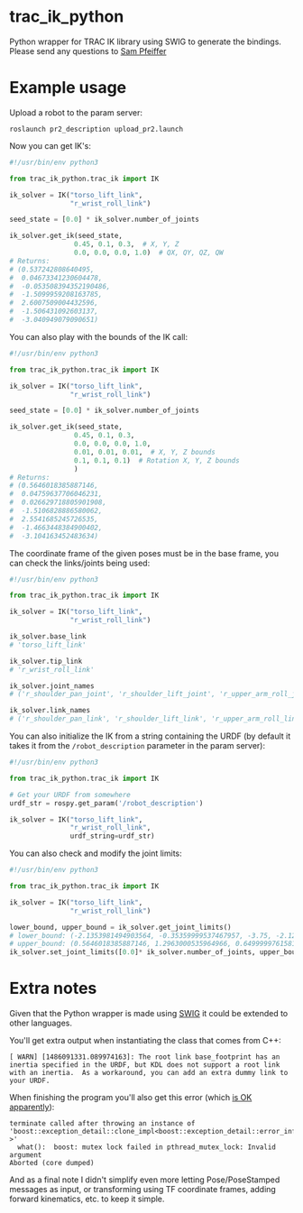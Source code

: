 # trac_ik_python

Python wrapper for TRAC IK library using SWIG to generate the bindings.
Please send any questions to [Sam Pfeiffer](mailto:Sammy.Pfeiffer@student.uts.edu.au)

# Example usage
Upload a robot to the param server:

    roslaunch pr2_description upload_pr2.launch

Now you can get IK's:

```python
#!/usr/bin/env python3

from trac_ik_python.trac_ik import IK

ik_solver = IK("torso_lift_link",
               "r_wrist_roll_link")

seed_state = [0.0] * ik_solver.number_of_joints

ik_solver.get_ik(seed_state,
                0.45, 0.1, 0.3,  # X, Y, Z
                0.0, 0.0, 0.0, 1.0)  # QX, QY, QZ, QW
# Returns:
# (0.537242808640495,
#  0.04673341230604478,
#  -0.053508394352190486,
#  -1.5099959208163785,
#  2.6007509004432596,
#  -1.506431092603137,
#  -3.040949079090651)
```


You can also play with the bounds of the IK call:
```python
#!/usr/bin/env python3

from trac_ik_python.trac_ik import IK

ik_solver = IK("torso_lift_link",
               "r_wrist_roll_link")

seed_state = [0.0] * ik_solver.number_of_joints

ik_solver.get_ik(seed_state,
                0.45, 0.1, 0.3,
                0.0, 0.0, 0.0, 1.0,
                0.01, 0.01, 0.01,  # X, Y, Z bounds
                0.1, 0.1, 0.1)  # Rotation X, Y, Z bounds
                )
# Returns:
# (0.5646018385887146,
#  0.04759637706046231,
#  0.026629718805901908,
#  -1.5106828886580062,
#  2.5541685245726535,
#  -1.4663448384900402,
#  -3.104163452483634)
```

The coordinate frame of the given poses must be in the base frame, you can check the links/joints being used:
```python
#!/usr/bin/env python3

from trac_ik_python.trac_ik import IK

ik_solver = IK("torso_lift_link",
               "r_wrist_roll_link")

ik_solver.base_link
# 'torso_lift_link'

ik_solver.tip_link
# 'r_wrist_roll_link'

ik_solver.joint_names
# ('r_shoulder_pan_joint', 'r_shoulder_lift_joint', 'r_upper_arm_roll_joint', 'r_elbow_flex_joint', 'r_forearm_roll_joint', 'r_wrist_flex_joint', 'r_wrist_roll_joint')

ik_solver.link_names
# ('r_shoulder_pan_link', 'r_shoulder_lift_link', 'r_upper_arm_roll_link', 'r_upper_arm_link', 'r_elbow_flex_link', 'r_forearm_roll_link', 'r_forearm_link', 'r_wrist_flex_link', 'r_wrist_roll_link')
```

You can also initialize the IK from a string containing the URDF (by default it takes it from the `/robot_description` parameter in the param server):
```python
#!/usr/bin/env python3

from trac_ik_python.trac_ik import IK

# Get your URDF from somewhere
urdf_str = rospy.get_param('/robot_description')

ik_solver = IK("torso_lift_link",
               "r_wrist_roll_link",
               urdf_string=urdf_str)
```


You can also check and modify the joint limits:
```python
#!/usr/bin/env python3

from trac_ik_python.trac_ik import IK

ik_solver = IK("torso_lift_link",
               "r_wrist_roll_link")

lower_bound, upper_bound = ik_solver.get_joint_limits()
# lower_bound: (-2.1353981494903564, -0.35359999537467957, -3.75, -2.121299982070923, -3.4028234663852886e+38, -2.0, -3.4028234663852886e+38) 
# upper_bound: (0.5646018385887146, 1.2963000535964966, 0.6499999761581421, -0.15000000596046448, 3.4028234663852886e+38, -0.10000000149011612, 3.4028234663852886e+38)
ik_solver.set_joint_limits([0.0]* ik_solver.number_of_joints, upper_bound)
```

# Extra notes
Given that the Python wrapper is made using [SWIG](http://www.swig.org/) it could be extended to other languages.

You'll get extra output when instantiating the class that comes from C++:
```
[ WARN] [1486091331.089974163]: The root link base_footprint has an inertia specified in the URDF, but KDL does not support a root link with an inertia.  As a workaround, you can add an extra dummy link to your URDF.
```

When finishing the program you'll also get this error (which [is OK apparently](https://github.com/ros-planning/moveit/issues/331)):
```
terminate called after throwing an instance of 'boost::exception_detail::clone_impl<boost::exception_detail::error_info_injector<boost::lock_error> >'
  what():  boost: mutex lock failed in pthread_mutex_lock: Invalid argument
Aborted (core dumped)
```

And as a final note I didn't simplify even more letting Pose/PoseStamped messages as input, or transforming using TF coordinate frames, adding forward kinematics, etc. to keep it simple.
